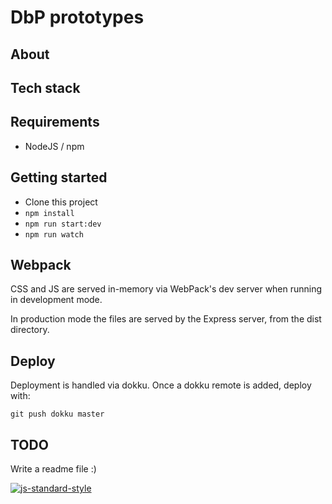 # DbP prototypes

## About

## Tech stack

## Requirements

- NodeJS / npm

## Getting started

- Clone this project
- `npm install`
- `npm run start:dev`
- `npm run watch`

## Webpack
CSS and JS are served in-memory via WebPack's dev server when running in development mode.

In production mode the files are served by the Express server, from the dist directory.

## Deploy

Deployment is handled via dokku. Once a dokku remote is added, deploy with:

`git push dokku master`

## TODO
Write a readme file :)

[![js-standard-style](https://cdn.rawgit.com/feross/standard/master/badge.svg)](https://github.com/feross/standard)

